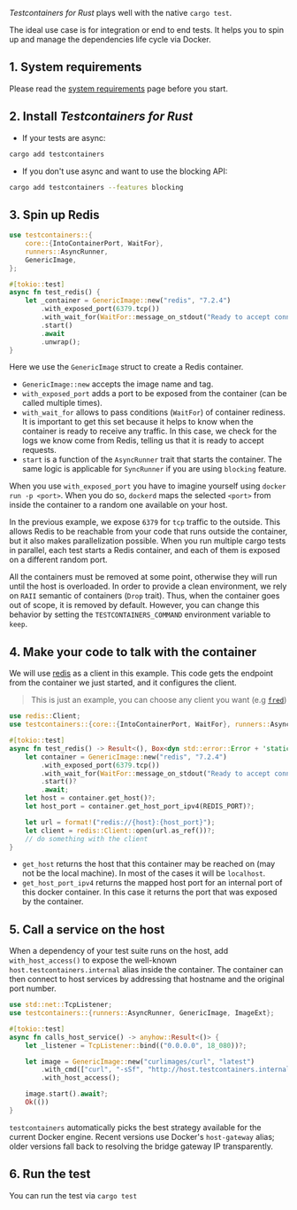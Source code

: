_Testcontainers for Rust_ plays well with the native `cargo test`.

The ideal use case is for integration or end to end tests. It helps you to spin
up and manage the dependencies life cycle via Docker.

## 1. System requirements

Please read the [system requirements](../system_requirements/) page before you start.

## 2. Install _Testcontainers for Rust_

- If your tests are async:
```sh
cargo add testcontainers
```
- If you don't use async and want to use the blocking API:
```sh
cargo add testcontainers --features blocking
```

## 3. Spin up Redis

```rust
use testcontainers::{
    core::{IntoContainerPort, WaitFor},
    runners::AsyncRunner,
    GenericImage,
};

#[tokio::test]
async fn test_redis() {
    let _container = GenericImage::new("redis", "7.2.4")
        .with_exposed_port(6379.tcp())
        .with_wait_for(WaitFor::message_on_stdout("Ready to accept connections"))
        .start()
        .await
        .unwrap();
}
```

Here we use the `GenericImage` struct to create a Redis container.

* `GenericImage::new` accepts the image name and tag.
* `with_exposed_port` adds a port to be exposed from the container (can be called multiple times).
* `with_wait_for` allows to pass conditions (`WaitFor`) of container rediness. It
  is important to get this set because it helps to know when the container is
  ready to receive any traffic. In this case, we check for the logs we know come
  from Redis, telling us that it is ready to accept requests.
* `start` is a function of the `AsyncRunner` trait that starts the container.
  The same logic is applicable for `SyncRunner` if you are using `blocking` feature.

When you use `with_exposed_port` you have to imagine yourself using `docker run -p
<port>`. When you do so, `dockerd` maps the selected `<port>` from inside the
container to a random one available on your host.

In the previous example, we expose `6379` for `tcp` traffic to the outside. This
allows Redis to be reachable from your code that runs outside the container, but
it also makes parallelization possible. When you run multiple cargo tests in parallel,
each test starts a Redis container, and each of them is exposed on a different random port.

All the containers must be removed at some point, otherwise they will run until
the host is overloaded. In order to provide a clean environment, we rely on `RAII` semantic
of containers (`Drop` trait). Thus, when the container goes out of scope, it is removed by default.
However, you can change this behavior by setting the `TESTCONTAINERS_COMMAND` environment
variable to `keep`.

## 4. Make your code to talk with the container

We will use [redis](https://github.com/redis-rs/redis-rs) as a client in this example.
This code gets the endpoint from the container we just started, and it configures the client.

> This is just an example, you can choose any client you want (e.g [`fred`](https://github.com/aembke/fred.rs))

```rust
use redis::Client;
use testcontainers::{core::{IntoContainerPort, WaitFor}, runners::AsyncRunner, GenericImage};

#[tokio::test]
async fn test_redis() -> Result<(), Box<dyn std::error::Error + 'static>> {
    let container = GenericImage::new("redis", "7.2.4")
        .with_exposed_port(6379.tcp())
        .with_wait_for(WaitFor::message_on_stdout("Ready to accept connections"))
        .start()?
        .await;
    let host = container.get_host()?;
    let host_port = container.get_host_port_ipv4(REDIS_PORT)?;

    let url = format!("redis://{host}:{host_port}");
    let client = redis::Client::open(url.as_ref())?;
    // do something with the client
}
```

* `get_host` returns the host that this container may be reached on (may not be the local machine).
  In most of the cases it will be `localhost`.
* `get_host_port_ipv4` returns the mapped host port for an internal port of this docker container.
  In this case it returns the port that was exposed by the container.

## 5. Call a service on the host

When a dependency of your test suite runs on the host, add
`with_host_access()` to expose the well-known `host.testcontainers.internal`
alias inside the container. The container can then connect to host services by
addressing that hostname and the original port number.

```rust
use std::net::TcpListener;
use testcontainers::{runners::AsyncRunner, GenericImage, ImageExt};

#[tokio::test]
async fn calls_host_service() -> anyhow::Result<()> {
    let _listener = TcpListener::bind(("0.0.0.0", 18_080))?;

    let image = GenericImage::new("curlimages/curl", "latest")
        .with_cmd(["curl", "-sSf", "http://host.testcontainers.internal:18080/health"]) 
        .with_host_access();

    image.start().await?;
    Ok(())
}
```

`testcontainers` automatically picks the best strategy available for the current
Docker engine. Recent versions use Docker's `host-gateway` alias; older
versions fall back to resolving the bridge gateway IP transparently.

## 6. Run the test

You can run the test via `cargo test`
